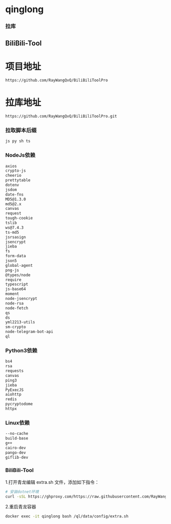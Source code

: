 # qinglong

### 拉库

## BiliBili-Tool
# 项目地址
```bash
https://github.com/RayWangQvQ/BiliBiliToolPro
```

# 拉库地址
```bash
https://github.com/RayWangQvQ/BiliBiliToolPro.git
```

### 拉取脚本后缀

```bash
js py sh ts
```

### NodeJs依赖

```bash
axios
crypto-js
cheerio
prettytable
dotenv
jsdom
date-fns
MD5@1.3.0
md5@2.x
canvas
request
tough-cookie
tslib
ws@7.4.3
ts-md5
jsrsasign
jsencrypt
jieba
fs
form-data
json5
global-agent
png-js
@types/node
require
typescript
js-base64
moment
node-jsencrypt
node-rsa
node-fetch
qs
ds
yml2213-utils
sm-crypto
node-telegram-bot-api
ql
```

### Python3依赖

```bash
bs4
rsa
requests
canvas
ping3
jieba
PyExecJS
aiohttp
redis
pycryptodome
httpx
```

### Linux依赖

```bash
--no-cache
build-base
g++
cairo-dev
pango-dev
giflib-dev
```

### BiliBili-Tool
1.打开青龙编辑 extra.sh 文件，添加如下指令：
```bash
# 安装dotnet环境
curl -sSL https://ghproxy.com/https://raw.githubusercontent.com/RayWangQvQ/BiliBiliToolPro/main/qinglong/ray-dotnet-install.sh | bash /dev/stdin --no-official
```

2.重启青龙容器
```bash
docker exec -it qinglong bash /ql/data/config/extra.sh
```
